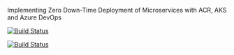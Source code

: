 Implementing Zero Down-Time Deployment of Microservices with ACR, AKS and Azure DevOps

[![Build Status](https://dev.azure.com/smartDevops01/shopping/_apis/build/status%2Fshoppingclient-pipeline?branchName=master)](https://dev.azure.com/smartDevops01/shopping/_build/latest?definitionId=5&branchName=master)

[![Build Status](https://dev.azure.com/smartDevops01/shopping/_apis/build/status%2Fshoppingapi-pipeline?branchName=master)](https://dev.azure.com/smartDevops01/shopping/_build/latest?definitionId=4&branchName=master)
